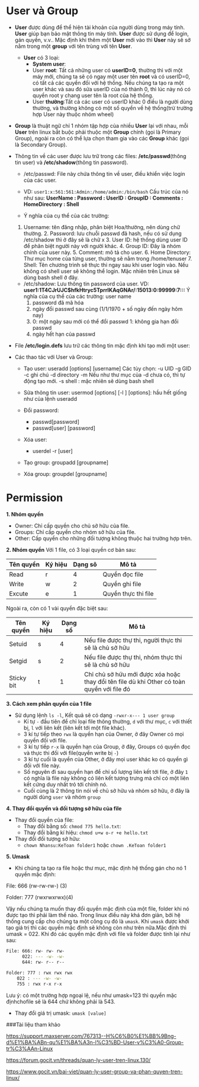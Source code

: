 # User và Group
- **User** được dùng để thể hiện tài khoản của người dùng trong máy tính. **User** giúp bạn bảo mật thông tin máy tính. **User** được sử dụng để login, gán quyền, v.v.. Mặc định khi thêm một **User** mới vào thì **User** này sẽ sở nằm trong một **group** với tên trùng với tên **User**.
	- **User** có 3 loại:
		- **System user**: 
		- User **root**: Tất cả những user có **userID=0**, thường thì với một máy mới, chúng ta sẽ có ngay một user tên **root** và có userID=0, có tất cả các quyền đối với hệ thống. Nếu chúng ta tạo ra một user khác và sau đó sửa userID của nó thành 0, thì lúc này nó có quyền root y chang user tên là root của hệ thống.
		- User **thường**:Tất cả các user có userID khác 0 điều là người dùng thường, và thường không có một số quyền về hệ thống(trừ trường hợp User này thuộc nhóm wheel)

- **Group** là thuật ngữ chỉ 1 nhóm tập hợp của nhiều **User** lại với nhau, mỗi **User** trên linux bắt buộc phải thuộc một **Group** chính (gọi là Primary Group), ngoài ra còn có thể lựa chọn tham gia vào các **Group** khác (gọi là Secondary Group).


- Thông tin về các user được lưu trữ trong các files: **/etc/passwd**(thông tin user) và **/etc/shadow**(thông tin password).
	- /etc/passwd: File này chứa thông tin về user, điều khiển việc login của các user. 
	
	- VD: `user1:x:561:561:Admin:/home/admin:/bin/bash` 
	Cấu trúc của nó như sau:
	**UserName : Password : UserID : GroupID : Comments : HomeDirectory : Shell**
	- Ý nghĩa của cụ thể của các trường:
	1. Username: tên đăng nhập, phân biệt Hoa/thường, nên dùng chữ thường.
    	2. Password: lưu chuỗi passwd đã hash, nếu có sử dụng /etc/shadow thì ở đây sẽ là chữ x
    	3. User ID: hệ thống dùng user ID để phân biệt người này với người khác.
    	4. Group ID: Đây là nhóm chính của user này.
    	5. Comment: mô tả cho user.
    	6. Home Directory: Thư mục home của từng user, thường sẽ nằm trong /home/tenuser
    	7. Shell: Tên chương trình sẽ thực thi ngay sau khi user login vào. Nếu không có shell user sẽ không thể login. Mặc nhiên trên Linux sẽ dùng bash shell ở đây.
	- /etc/shadow: Lưu thông tin password của user. 
	VD:
	**user1:$1$T4CJrUJC$hfkHtryc5TprrlKAqGNAr/:15013:0:99999:7:::**
		Ý nghĩa của cụ thể của các trường:
		user name
		1. password đã mã hóa
		2. ngày đổi passwd sau cùng (1/1/1970 + số ngày đến ngày hôm nay)
		3. 0: một ngày sau mới có thể đổi passwd
  			1: không gia hạn đổi passwd
		4. ngày hết hạn của passwd

- File **/etc/login.defs** lưu trữ các thông tin mặc định khi tạo mới một user:



- Các thao tác với User và Group:
	- Tạo user:
		 useradd [options]​ [username] 
		Các tùy chọn:​
		-u UID​
		-g GID​
		-c ghi chú​
		-d directory​
		-m Nếu như thư mục của -d chưa có, thì tự động tạo mới.​
		-s shell : mặc nhiên sẽ dùng bash shell​
	- Sửa thông tin user:
		usermod [options] [-l ]​
		[options]: hầu hết giống như của lệnh useradd​
	- Đổi password:
		- passwd[password]
		- passwd[user] [password]
	- Xóa user:
		- userdel -r [user]

	- Tạo group:
		groupadd [groupname]
	- Xóa group:
		groupdel [groupname]




# Permission

**1. Nhóm quyền**
- Owner: Chỉ cấp quyền cho chủ sở hữu của file.
- Groups: Chỉ cấp quyền cho nhóm sở hữu của file.
- Other: Cấp quyền cho những đối tượng không thuộc hai trường hợp trên.

**2. Nhóm quyền**
Với 1 file, có 3 loại quyền cơ bản sau:

|Tên quyền|Ký hiệu|Dạng sô|Mô tả|
|---------|-------|-------|-----|
|Read|r|4|Quyền đọc file|
|Write|w|2|Quyền ghi file|
|Excute|e|1|Quyền thực thi file|

Ngoài ra, còn có 1 vài quyền đặc biệt sau:

|Tên quyền|Ký hiệu|Dạng số|Mô tả|
|---------|-------|-------|-----|
|Setuid|s|4|Nếu file được thự thi, người thực thi sẽ là chủ sở hữu|
|Setgid|s|2|Nếu file được thự thi, nhóm thực thi sẽ là chủ sở hữu|
|Sticky bit|t|1|Chỉ chủ sở hữu mới được xóa hoặc thay đổi tên file dù khi Other có toàn quyền với file đó|

**3. Cách xem phân quyền của 1 file**
- Sử dụng lệnh `ls -l`, Kết quả sẽ có dạng `-rwxr-x--- 1 user group`
	- Kí tự `-` đầu tiên để chỉ loại file thông thường, `d` với thư mục, `c` với thiết bị, `l` với liên kết (liên kết tới một file khác).
	- 3 kí tự tiếp theo `rwx` là quyền hạn của Owner, ở đây Owner có mọi quyền đối với file.
	- 3 kí tự tiếp `r-x` là quyền hạn của Group, ở đây, Groups có quyền đọc và thực thi đối với file(quyền write bị `-`)
	- 3 kí tự cuối là quyền của Other, ở đây mọi user khác ko có quyền gì đối với file này.
	- Số nguyên đi sau quyền hạn để chỉ số lượng liên kết tới file, ở đây `1` có nghĩa là file này không có liên kết tượng trưng mà chỉ có một liên kết cứng duy nhất trỏ tới chính nó.
	- Cuối cùng là 2 thông tin nói về chủ sở hữu và nhóm sở hữu, ở đây là người dùng `user` và nhóm `group`

**4. Thay đổi quyền và đối tượng sở hữu của file**
- Thay đổi quyền của file:
	- Thay đổi bằng số: `chmod 775 hello.txt`: 
	- Thay đổi bằng kí hiệu: `chmod u+w o-r +e hello.txt`
- Thay đổi đối tượng sở hữu:
	- `chown Nhansu:KeToan folder1` 	 hoặc 	`chown .KeToan folder1`

**5. Umask**
- Khi chúng ta tạo ra file hoặc thư mục, mặc định hệ thống gán cho nó 1 quyền mặc định:

File: 666 (rw-rw-rw-) (3)

Folder: 777 (rwxrwxrwx)(4)

Vậy nếu chúng ta muốn thay đổi quyền mặc định của một file, folder khi nó được tạo thì phải làm thế nào. Trong linux điều này khá đơn giản, bởi hệ thống cung cấp cho chúng ta một công cụ đó là `umask`. Khi `umask` được khởi tạo giá trị thì các quyền mặc định sẽ không còn như trên nữa.Mặc định thì umask = 022. Khi đó các quyền mặc định với file và folder được tính lại như sau:

``` sh
File: 666: rw- rw- rw-
      022: --- -w- -w-
      644: rw- r-- r--
	  
Folder: 777 : rwx rwx rwx
	022 : --- -w- -w-
	755 : rwx r-x r-x
```

Lưu ý: có một trường hợp ngoại lệ, nếu như umask=123 thì quyền mặc địnhchofile sẽ là 644 chứ không phải là 543.
- Thay đổi giá trị umask: `umask [value]`



###Tài liệu tham khảo

https://support.maxserver.com/767313--H%C6%B0%E1%BB%9Bng-d%E1%BA%ABn-qu%E1%BA%A3n-l%C3%BD-User-v%C3%A0-Group-tr%C3%AAn-Linux

https://forum.gocit.vn/threads/quan-ly-user-tren-linux.130/

https://www.gocit.vn/bai-viet/quan-ly-user-group-va-phan-quyen-tren-linux/



